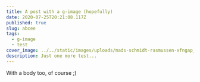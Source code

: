 ```yaml
---
title: A post with a g-image (hopefully)
date: 2020-07-25T20:21:08.117Z
published: true
slug: abcee
tags:
  - g-image
  - test
cover_image: ../../static/images/uploads/mads-schmidt-rasmussen-xfngap_dtoe-unsplash.jpg
description: Just one more test...
---
```

With a body too, of course ;)